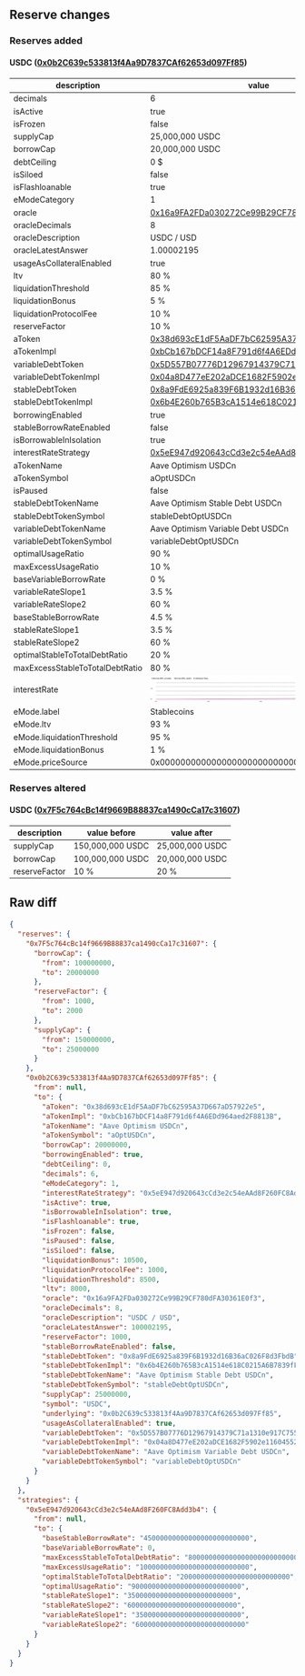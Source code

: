 ## Reserve changes

### Reserves added

#### USDC ([0x0b2C639c533813f4Aa9D7837CAf62653d097Ff85](https://optimistic.etherscan.io/address/0x0b2C639c533813f4Aa9D7837CAf62653d097Ff85))

| description | value |
| --- | --- |
| decimals | 6 |
| isActive | true |
| isFrozen | false |
| supplyCap | 25,000,000 USDC |
| borrowCap | 20,000,000 USDC |
| debtCeiling | 0 $ |
| isSiloed | false |
| isFlashloanable | true |
| eModeCategory | 1 |
| oracle | [0x16a9FA2FDa030272Ce99B29CF780dFA30361E0f3](https://optimistic.etherscan.io/address/0x16a9FA2FDa030272Ce99B29CF780dFA30361E0f3) |
| oracleDecimals | 8 |
| oracleDescription | USDC / USD |
| oracleLatestAnswer | 1.00002195 |
| usageAsCollateralEnabled | true |
| ltv | 80 % |
| liquidationThreshold | 85 % |
| liquidationBonus | 5 % |
| liquidationProtocolFee | 10 % |
| reserveFactor | 10 % |
| aToken | [0x38d693cE1dF5AaDF7bC62595A37D667aD57922e5](https://optimistic.etherscan.io/address/0x38d693cE1dF5AaDF7bC62595A37D667aD57922e5) |
| aTokenImpl | [0xbCb167bDCF14a8F791d6f4A6EDd964aed2F8813B](https://optimistic.etherscan.io/address/0xbCb167bDCF14a8F791d6f4A6EDd964aed2F8813B) |
| variableDebtToken | [0x5D557B07776D12967914379C71a1310e917C7555](https://optimistic.etherscan.io/address/0x5D557B07776D12967914379C71a1310e917C7555) |
| variableDebtTokenImpl | [0x04a8D477eE202aDCE1682F5902e1160455205b12](https://optimistic.etherscan.io/address/0x04a8D477eE202aDCE1682F5902e1160455205b12) |
| stableDebtToken | [0x8a9FdE6925a839F6B1932d16B36aC026F8d3FbdB](https://optimistic.etherscan.io/address/0x8a9FdE6925a839F6B1932d16B36aC026F8d3FbdB) |
| stableDebtTokenImpl | [0x6b4E260b765B3cA1514e618C0215A6B7839fF93e](https://optimistic.etherscan.io/address/0x6b4E260b765B3cA1514e618C0215A6B7839fF93e) |
| borrowingEnabled | true |
| stableBorrowRateEnabled | false |
| isBorrowableInIsolation | true |
| interestRateStrategy | [0x5eE947d920643cCd3e2c54eAAd8F260FC8Add3b4](https://optimistic.etherscan.io/address/0x5eE947d920643cCd3e2c54eAAd8F260FC8Add3b4) |
| aTokenName | Aave Optimism USDCn |
| aTokenSymbol | aOptUSDCn |
| isPaused | false |
| stableDebtTokenName | Aave Optimism Stable Debt USDCn |
| stableDebtTokenSymbol | stableDebtOptUSDCn |
| variableDebtTokenName | Aave Optimism Variable Debt USDCn |
| variableDebtTokenSymbol | variableDebtOptUSDCn |
| optimalUsageRatio | 90 % |
| maxExcessUsageRatio | 10 % |
| baseVariableBorrowRate | 0 % |
| variableRateSlope1 | 3.5 % |
| variableRateSlope2 | 60 % |
| baseStableBorrowRate | 4.5 % |
| stableRateSlope1 | 3.5 % |
| stableRateSlope2 | 60 % |
| optimalStableToTotalDebtRatio | 20 % |
| maxExcessStableToTotalDebtRatio | 80 % |
| interestRate | ![ir](/.assets/d89ecf5f1ccbeb07b104da02d99f5a5862da4efa.svg) |
| eMode.label | Stablecoins |
| eMode.ltv | 93 % |
| eMode.liquidationThreshold | 95 % |
| eMode.liquidationBonus | 1 % |
| eMode.priceSource | 0x0000000000000000000000000000000000000000 |


### Reserves altered

#### USDC ([0x7F5c764cBc14f9669B88837ca1490cCa17c31607](https://optimistic.etherscan.io/address/0x7F5c764cBc14f9669B88837ca1490cCa17c31607))

| description | value before | value after |
| --- | --- | --- |
| supplyCap | 150,000,000 USDC | 25,000,000 USDC |
| borrowCap | 100,000,000 USDC | 20,000,000 USDC |
| reserveFactor | 10 % | 20 % |


## Raw diff

```json
{
  "reserves": {
    "0x7F5c764cBc14f9669B88837ca1490cCa17c31607": {
      "borrowCap": {
        "from": 100000000,
        "to": 20000000
      },
      "reserveFactor": {
        "from": 1000,
        "to": 2000
      },
      "supplyCap": {
        "from": 150000000,
        "to": 25000000
      }
    },
    "0x0b2C639c533813f4Aa9D7837CAf62653d097Ff85": {
      "from": null,
      "to": {
        "aToken": "0x38d693cE1dF5AaDF7bC62595A37D667aD57922e5",
        "aTokenImpl": "0xbCb167bDCF14a8F791d6f4A6EDd964aed2F8813B",
        "aTokenName": "Aave Optimism USDCn",
        "aTokenSymbol": "aOptUSDCn",
        "borrowCap": 20000000,
        "borrowingEnabled": true,
        "debtCeiling": 0,
        "decimals": 6,
        "eModeCategory": 1,
        "interestRateStrategy": "0x5eE947d920643cCd3e2c54eAAd8F260FC8Add3b4",
        "isActive": true,
        "isBorrowableInIsolation": true,
        "isFlashloanable": true,
        "isFrozen": false,
        "isPaused": false,
        "isSiloed": false,
        "liquidationBonus": 10500,
        "liquidationProtocolFee": 1000,
        "liquidationThreshold": 8500,
        "ltv": 8000,
        "oracle": "0x16a9FA2FDa030272Ce99B29CF780dFA30361E0f3",
        "oracleDecimals": 8,
        "oracleDescription": "USDC / USD",
        "oracleLatestAnswer": 100002195,
        "reserveFactor": 1000,
        "stableBorrowRateEnabled": false,
        "stableDebtToken": "0x8a9FdE6925a839F6B1932d16B36aC026F8d3FbdB",
        "stableDebtTokenImpl": "0x6b4E260b765B3cA1514e618C0215A6B7839fF93e",
        "stableDebtTokenName": "Aave Optimism Stable Debt USDCn",
        "stableDebtTokenSymbol": "stableDebtOptUSDCn",
        "supplyCap": 25000000,
        "symbol": "USDC",
        "underlying": "0x0b2C639c533813f4Aa9D7837CAf62653d097Ff85",
        "usageAsCollateralEnabled": true,
        "variableDebtToken": "0x5D557B07776D12967914379C71a1310e917C7555",
        "variableDebtTokenImpl": "0x04a8D477eE202aDCE1682F5902e1160455205b12",
        "variableDebtTokenName": "Aave Optimism Variable Debt USDCn",
        "variableDebtTokenSymbol": "variableDebtOptUSDCn"
      }
    }
  },
  "strategies": {
    "0x5eE947d920643cCd3e2c54eAAd8F260FC8Add3b4": {
      "from": null,
      "to": {
        "baseStableBorrowRate": "45000000000000000000000000",
        "baseVariableBorrowRate": 0,
        "maxExcessStableToTotalDebtRatio": "800000000000000000000000000",
        "maxExcessUsageRatio": "100000000000000000000000000",
        "optimalStableToTotalDebtRatio": "200000000000000000000000000",
        "optimalUsageRatio": "900000000000000000000000000",
        "stableRateSlope1": "35000000000000000000000000",
        "stableRateSlope2": "600000000000000000000000000",
        "variableRateSlope1": "35000000000000000000000000",
        "variableRateSlope2": "600000000000000000000000000"
      }
    }
  }
}
```